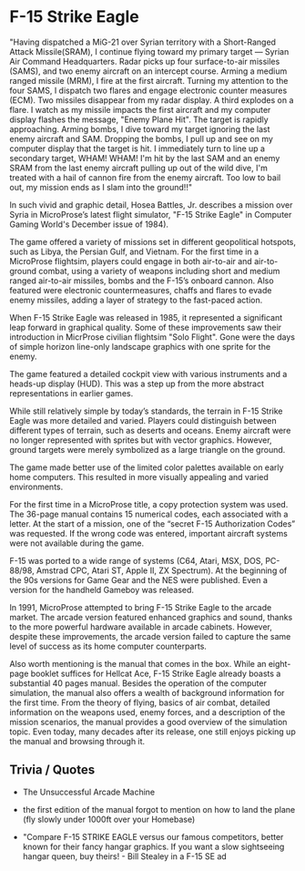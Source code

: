 # F-15 Strike Eagle
"Having dispatched a MiG-21 over Syrian territory with a Short-Ranged Attack Missile(SRAM), I continue flying toward my primary target — Syrian Air Command Headquarters. Radar picks up four surface-to-air missiles (SAMS), and two enemy aircraft on an intercept course. Arming a medium ranged missile (MRM), I fire at the first aircraft. Turning my attention to the four SAMS, I dispatch two flares and engage electronic counter measures (ECM). Two missiles disappear from my radar display. A third explodes on a flare. I watch as my missile impacts the first aircraft and my computer display flashes the message,
"Enemy Plane Hit". The target is rapidly approaching. Arming bombs, I dive toward my target ignoring the last enemy aircraft and SAM. Dropping the bombs, I pull up and see on my computer display that the target is hit. I immediately turn to line up a secondary target, WHAM! WHAM! I'm hit by the last
SAM and an enemy SRAM from the last enemy aircraft pulling up out of the wild dive, I'm treated with a hail of cannon fire from the enemy aircraft. Too low to bail out, my mission ends as I slam into the ground!!"

In such vivid and graphic detail, Hosea Battles, Jr. describes a mission over Syria in MicroProse’s latest flight simulator, "F-15 Strike Eagle" in Computer Gaming World's December issue of 1984).

The game offered a variety of missions set in different geopolitical hotspots, such as Libya, the Persian Gulf, and Vietnam. 
For the first time in a MicroProse flightsim, players could engage in both air-to-air and air-to-ground combat, using a variety of weapons including short and medium ranged air-to-air missiles, bombs and the F-15’s onboard cannon. 
Also featured were electronic countermeasures, chaffs and flares to evade enemy missiles, adding a layer of strategy to the fast-paced action.

When F-15 Strike Eagle was released in 1985, it represented a significant leap forward in graphical quality. Some of these improvements saw their introduction in MicrProse civilian flightsim "Solo Flight". Gone were the days of simple horizon line-only landscape graphics with one sprite for the enemy.

The game featured a detailed cockpit view with various instruments and a heads-up display (HUD). This was a step up from the more abstract representations in earlier games.

While still relatively simple by today’s standards, the terrain in F-15 Strike Eagle was more detailed and varied. Players could distinguish between different types of terrain, such as deserts and oceans. Enemy aircraft were no longer represented with sprites but with vector graphics. However, ground targets were merely symbolized as a large triangle on the ground.

The game made better use of the limited color palettes available on early home computers. This resulted in more visually appealing and varied environments.

For the first time in a MicroProse title, a copy protection system was used. The 36-page manual contains 15 numerical codes, each associated with a letter. At the start of a mission, one of the “secret F-15 Authorization Codes” was requested. If the wrong code was entered, important aircraft systems were not available during the game.

F-15 was ported to a wide range of systems (C64, Atari, MSX, DOS, PC-88/98, Amstrad CPC, Atari ST, Apple II, ZX Spectrum). At the beginning of the 90s versions for Game Gear and the NES were published. Even a version for the handheld Gameboy was released.

In 1991, MicroProse attempted to bring F-15 Strike Eagle to the arcade market. The arcade version featured enhanced graphics and sound, thanks to the more powerful hardware available in arcade cabinets. However, despite these improvements, the arcade version failed to capture the same level of success as its home computer counterparts.

Also worth mentioning is the manual that comes in the box. While an eight-page booklet suffices for Hellcat Ace, F-15 Strike Eagle already boasts a substantial 40 pages manual. Besides the operation of the computer simulation, the manual also offers a wealth of background information for the first time. From the theory of flying, basics of air combat, detailed information on the weapons used, enemy forces, and a description of the mission scenarios, the manual provides a good overview of the simulation topic. Even today, many decades after its release, one still enjoys picking up the manual and browsing through it.

## Trivia / Quotes
* The Unsuccessful Arcade Machine
	
* the first edition of the manual forgot to mention on how to land the plane (fly slowly under 1000ft over your Homebase)
* "Compare F-15 STRIKE EAGLE versus our famous competitors,
better known for their fancy hangar graphics. If you want a slow sightseeing hangar queen, buy theirs! - Bill Stealey in a F-15 SE ad 